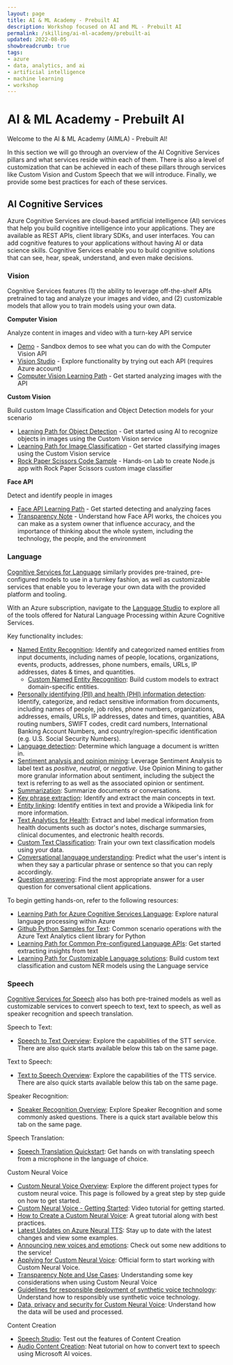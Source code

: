 ```yaml
---
layout: page
title: AI & ML Academy - Prebuilt AI
description: Workshop focused on AI and ML - Prebuilt AI
permalink: /skilling/ai-ml-academy/prebuilt-ai
updated: 2022-08-05
showbreadcrumb: true
tags: 
- azure
- data, analytics, and ai
- artificial intelligence
- machine learning
- workshop
---
```


# AI & ML Academy - Prebuilt AI

Welcome to the AI & ML Academy (AIMLA) - Prebuilt AI!

In this section we will go through an overview of the AI Cognitive Services pillars and what services reside within each of them. There is also a level of customization that can be achieved in each of these pillars through services like Custom Vision and Custom Speech that we will introduce.  Finally, we provide some best practices for each of these services.

## AI Cognitive Services

Azure Cognitive Services are cloud-based artificial intelligence (AI) services that help you build cognitive intelligence into your applications. They are available as REST APIs, client library SDKs, and user interfaces. You can add cognitive features to your applications without having AI or data science skills. Cognitive Services enable you to build cognitive solutions that can see, hear, speak, understand, and even make decisions.

<!--
```html
<!DOCTYPE html>
<html>
  <style>
    body {
        block {
      display: inline-block;
      width: 200px;
      height: 200px;
      background-color: lightgray;
        }
      container  {
  text-align: center;
    }
    }
  </style>
  <body>
    <pre>
      <div class="container">
          <div class="block"></div>
          <div class="block"></div>
          <div class="block"></div>
          <div class="block"></div>
      </div>
    </pre>
  </body>
</html>

```
-->
### Vision 

Cognitive Services features (1) the ability to leverage off-the-shelf APIs pretrained to tag and analyze your images and video, and (2) customizable models that allow you to train models using your own data.  

**Computer Vision**

Analyze content in images and video with a turn-key API service
- [Demo](https://aidemos.microsoft.com/computer-vision) - Sandbox demos to see what you can do with the Computer Vision API
-	[Vision Studio](https://portal.vision.cognitive.azure.com/gallery/featured) - Explore functionality by trying out each API (requires Azure account)
- [Computer Vision Learning Path](https://docs.microsoft.com/en-us/learn/paths/explore-computer-vision-microsoft-azure/) - Get started analyzing images with the API

**Custom Vision**

Build custom Image Classification and Object Detection models for your scenario
- [Learning Path for Object Detection](https://docs.microsoft.com/en-us/learn/modules/train-custom-vision-ai/) - Get started using AI to recognize objects in images using the Custom Vision service
- [Learning Path for Image Classification](https://docs.microsoft.com/en-us/learn/modules/classify-images-custom-vision/) - Get started classifying images using the Custom Vision service
- [Rock Paper Scissors Code Sample](https://github.com/azure-samples/rock-paper-scissors-customvision/tree/master/) - Hands-on Lab to create Node.js app with Rock Paper Scissors custom image classifier

**Face API**

Detect and identify people in images
- [Face API Learning Path](https://docs.microsoft.com/en-us/learn/modules/detect-analyze-faces/) - Get started detecting and analyzing faces 
- [Transparency Note](https://azure.microsoft.com/mediahandler/files/resourcefiles/transparency-note-azure-cognitive-services-face-api/Face%20API%20Transparency%20Note%20(March%202019).pdf) - Understand how Face API works, the choices you can make as a system owner that influence accuracy, and the importance of thinking about the whole system, including the technology, the people, and the environment

### Language

[Cognitive Services for Language](https://docs.microsoft.com/en-us/azure/cognitive-services/language-service/overview) similarly provides pre-trained, pre-configured models to use in a turnkey fashion, as well as customizable services that enable you to leverage your own data with the provided platform and tooling.

With an Azure subscription, navigate to the [Language Studio](https://language.cognitive.azure.com/) to explore all of the tools offered for Natural Language Processing within Azure Cognitive Services.

Key functionality includes:
* [Named Entity Recognition](https://docs.microsoft.com/en-us/azure/cognitive-services/language-service/named-entity-recognition/concepts/named-entity-categories): Identify and categorized named entities from input documents, including names of people, locations, organizations, events, products, addresses, phone numbers, emails, URLs, IP addresses, dates & times, and quantities.
    * [Custom Named Entity Recognition](https://docs.microsoft.com/en-us/azure/cognitive-services/language-service/custom-named-entity-recognition/overview): Build custom models to extract domain-specific entities.
* [Personally identifying (PII) and health (PHI) information detection](https://docs.microsoft.com/en-us/azure/cognitive-services/language-service/personally-identifiable-information/concepts/entity-categories): Identify, categorize, and redact sensitive information from documents, including names of people, job roles, phone numbers, organizations, addresses, emails, URLs, IP addresses, dates and times, quantities, ABA routing numbers, SWIFT codes, credit card numbers, International Banking Account Numbers, and country/region-specific identification (e.g. U.S. Social Security Numbers).
* [Language detection](https://docs.microsoft.com/en-us/azure/cognitive-services/language-service/language-detection/overview): Determine which language a document is written in.
* [Sentiment analysis and opinion mining](https://docs.microsoft.com/en-us/azure/cognitive-services/language-service/sentiment-opinion-mining/how-to/call-api?source=recommendations): Leverage Sentiment Analysis to label text as *positive*, *neutral*, or *negative*.  Use Opinion Mining to gather more granular information about sentiment, including the subject the text is referring to as well as the associated opinion or sentiment.  
* [Summarization](https://docs.microsoft.com/en-us/azure/cognitive-services/language-service/summarization/overview?tabs=document-summarization): Summarize documents or conversations.
* [Key phrase extraction](https://docs.microsoft.com/en-us/azure/cognitive-services/language-service/key-phrase-extraction/overview): Identify and extract the main concepts in text.
* [Entity linking](https://docs.microsoft.com/en-us/azure/cognitive-services/language-service/entity-linking/overview): Identify entities in text and provide a Wikipedia link for more information.
* [Text Analytics for Health](https://docs.microsoft.com/en-us/azure/cognitive-services/language-service/text-analytics-for-health/overview?tabs=ner): Extract and label medical information from health documents such as doctor's notes, discharge summarsies, clinical documentes, and electronic health records.  
* [Custom Text Classification](https://docs.microsoft.com/en-us/azure/cognitive-services/language-service/custom-text-classification/overview): Train your own text classification models using your data.
* [Conversational language understanding](https://docs.microsoft.com/en-us/azure/cognitive-services/language-service/conversational-language-understanding/overview): Predict what the user's intent is when they say a particular phrase or sentence so that you can reply accordingly.
* [Question answering](https://docs.microsoft.com/en-us/azure/cognitive-services/language-service/question-answering/overview): Find the most appropriate answer for a user question for conversational client applications.

To begin getting hands-on, refer to the following resources:
* [Learning Path for Azure Cognitive Services Language](https://docs.microsoft.com/en-us/training/paths/explore-natural-language-processing/): Explore natural language processing within Azure
* [Github Python Samples for Text](https://github.com/Azure/azure-sdk-for-python/tree/main/sdk/textanalytics/azure-ai-textanalytics/samples): Common scenario operations with the Azure Text Analytics client library for Python
* [Learning Path for Common Pre-configured Language APIs](https://docs.microsoft.com/en-us/training/modules/extract-insights-text-with-text-analytics-service/): Get started extracting insights from text
* [Learning Path for Customizable Language solutions](https://docs.microsoft.com/en-us/training/paths/build-custom-text-analytics/): Build custom text classification and custom NER models using the Language service

### Speech

[Cognitive Services for Speech](https://learn.microsoft.com/en-us/azure/cognitive-services/speech-service/) also has both pre-trained models as well as customizable services to convert speech to text, text to speech, as well as speaker recognition and speech translation.

Speech to Text:
* [Speech to Text Overview](https://learn.microsoft.com/en-us/azure/cognitive-services/speech-service/speech-to-text): Explore the capabilities of the STT service. There are also quick starts available below this tab on the same page.

Text to Speech:
* [Text to Speech Overview](https://learn.microsoft.com/en-us/azure/cognitive-services/speech-service/text-to-speech): Explore the capabilities of the TTS service. There are also quick starts available below this tab on the same page.

Speaker Recognition:
* [Speaker Recognition Overview](https://learn.microsoft.com/en-us/azure/cognitive-services/speech-service/speaker-recognition-overview): Explore Speaker Recognition and some commonly asked questions. There is a quick start available below this tab on the same page.

Speech Translation:
* [Speech Translation Quickstart](https://learn.microsoft.com/en-us/azure/cognitive-services/speech-service/get-started-speech-translation?tabs=terminal&pivots=programming-language-csharp): Get hands on with translating speech from a microphone in the language of choice.

Custom Neural Voice
* [Custom Neural Voice Overview](https://learn.microsoft.com/en-us/azure/cognitive-services/speech-service/custom-neural-voice): Explore the different project types for custom neural voice. This page is followed by a great step by step guide on how to get started.
* [Custom Neural Voice - Getting Started](https://www.youtube.com/watch?v=di3vKMhyLaY): Video tutorial for getting started.
* [How to Create a Custom Neural Voice](https://techcommunity.microsoft.com/t5/ai-cognitive-services-blog/how-to-create-a-custom-neural-voice/ba-p/3028275): A great tutorial along with best practices.
* [Latest Updates on Azure Neural TTS](https://techcommunity.microsoft.com/t5/ai-cognitive-services-blog/latest-updates-on-azure-neural-tts-new-voices-for-casual/ba-p/2761278): Stay up to date with the latest changes and view some examples.
* [Announcing new voices and emotions](https://azure.microsoft.com/en-us/blog/announcing-new-voices-and-emotions-to-azure-neural-text-to-speech/): Check out some new additions to the service!
* [Applying for Custom Neural Voice](https://learn.microsoft.com/en-us/shows/azure-videos/applying-for-custom-neural-voice): Official form to start working with Custom Neural Voice.
* [Transparency Note and Use Cases](https://learn.microsoft.com/en-us/legal/cognitive-services/speech-service/custom-neural-voice/transparency-note-custom-neural-voice?context=%2Fazure%2Fcognitive-services%2Fspeech-service%2Fcontext%2Fcontext): Understanding some key considerations when using Custom Neural Voice
* [Guidelines for responsible deployment of synthetic voice technology](https://learn.microsoft.com/en-us/legal/cognitive-services/speech-service/custom-neural-voice/concepts-guidelines-responsible-deployment-synthetic): Understand how to responsibly use synthetic voice technology.
* [Data, privacy and security for Custom Neural Voice](https://learn.microsoft.com/en-us/legal/cognitive-services/speech-service/custom-neural-voice/data-privacy-security-custom-neural-voice?context=%2Fazure%2Fcognitive-services%2Fspeech-service%2Fcontext%2Fcontext): Understand how the data will be used and processed.

Content Creation
* [Speech Studio](https://speech.microsoft.com/audiocontentcreation?msclkid=68f18c52c10711ec8b45f75fc0c21c62): Test out the features of Content Creation
* [Audio Content Creation](https://www.youtube.com/watch?v=ygApYuOOG6w&t=173s): Neat tutorial on how to convert text to speech using Microsoft AI voices.
